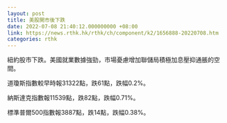 ```yaml
---
layout: post
title: 美股開市後下跌
date: 2022-07-08 21:40:12.000000000 +08:00
link: https://news.rthk.hk/rthk/ch/component/k2/1656888-20220708.htm
categories: rthk
---
```


紐約股市下跌。美國就業數據強勁，市場憂慮增加聯儲局積極加息壓抑通脹的空間。

道瓊斯指數較早時報31322點，跌61點，跌幅0.2%。

納斯達克指數報11539點，跌82點，跌幅0.71%。

標準普爾500指數報3887點，跌14點，跌幅0.38%。
